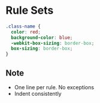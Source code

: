 # Rule Sets

```CSS
.class-name {
  color: red;
  background-color: blue;
  -webkit-box-sizing: border-box;
  box-sizing: border-box;
}
```

## Note

 - One line per rule. No exceptions
 - Indent consistently
